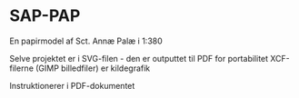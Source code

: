 # SAP-PAP
En papirmodel af Sct. Annæ Palæ i 1:380

Selve projektet er i SVG-filen - den er outputtet til PDF for portabilitet
XCF-filerne (GIMP billedfiler) er kildegrafik

Instruktionerer i PDF-dokumentet
